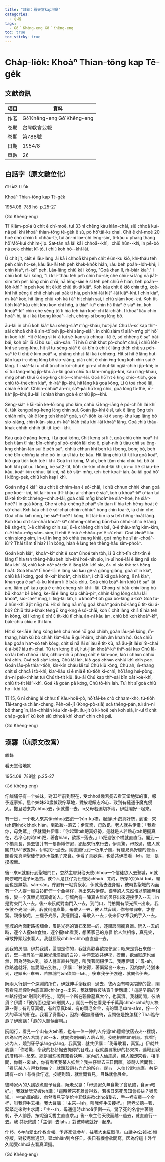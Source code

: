 ```yaml
---
title: "雜錄：看天堂kap地獄"
categories:
  - 小說
tags:
  - Gô͘ Khêng-eng Gô͘ Khêng-eng
toc: true
toc_sticky: true
---
```


# Cha̍p-lio̍k: Khoàⁿ Thian-tông kap Tē-ge̍k

## 文獻資訊

| 項目 | 資料 |
|---|---|
| 作者 | Gô͘ Khêng-eng Gô͘ Khêng-eng |
| 卷期 | 台灣教會公報 |
| 卷期 | 第788號 |
| 日期 | 1954/8 |
| 頁數 | 26 |

## 白話字（原文數位化）

CHA̍P-LIO̍K

Khoàⁿ Thian-tông kap Tē-ge̍k

1954.08  788 hō  p.25-27

(Gô͘ Khêng-eng)

Tī Kiâm-po͘-á ū chi̍t ê chí-moē, tuì 33 nî chêng kàu hiān-chāi, siū chhoā kuí-nā pái khì khoàⁿ thian-tông tē-ge̍k ê sū, pò hō͘ tāi-ke chai. Chit ê chí-moē 20 hoè chò chhin tī chháu-tē, tuì án-ni loé-chì léng-sim, tì-kàu ū phāng thang hō͘ Mô͘-kuí chhim-ji̍p. Sat-tàn nā lâi kā i chhoā--khì, i chiū hūn--khì, in pē-bó nā pek-chhiat kî-tó, i chiū koh hó--khí-lâi.

Ū chi̍t ji̍t, chi̍t ê lāu-lâng lâi kā i chhoā khì peh chi̍t ê ún-ku kiô, khí-thâu teh peh chin hó-sè, kàu āu-lâi teh peh kho̍k-kho̍k hián, kàu beh poa̍h--lo̍h-khì; i chin kiaⁿ, m̄-káⁿ peh. Lāu-lâng chiū kā i kóng, "Goá khan lí, m̄-bián kiaⁿ," i chiū koh kā i kóng, "Lí khí-‘thâu teh peh chin hó-sè; che chiū-sī lâng nā jia̍t-sim teh peh lóng chin chāi, nā léng-sim ê sî teh peh chiū ē hián, beh poa̍h--lo̍h-khì." In peh koè hit ê kiô chiū ti̍t-ti̍t kiâⁿ. Koh kàu chi̍t ê kiô chin tn̂g, koè-khì hit pêng ū chi̍t chiah sai pa̍k tī hia, peh khí-lâi kiâⁿ-lâi kiâⁿ-khì. I chin kiaⁿ, m̄-káⁿ koè, hit lâng chiū koh kā i âⁿ hit chiah sai, i chiū siám koè-khì. Koh ti̍t-tio̍h kiâⁿ kàu chi̍t khu koé-chí hn̂g, ū thiaⁿ-kìⁿ chin hó thiaⁿ ê siaⁿ-im, koh khoàⁿ-kìⁿ chin chē sèng-tô͘ tī hia teh bán koé-chí lâi chia̍h. I khoàⁿ liáu chin hoáⁿ-hí, iā ài kā i bong khoàⁿ--leh, chóng-sī bong lóng bô.

āu-lâi in chiū koh kiâⁿ kàu sèng-siâⁿ mn̂g-kháu, hut-jiân Chú Iâ-so͘ kap thiⁿ-sài chhoā chi̍t ê sìn-tô͘ beh ji̍p-khì sèng-siâⁿ, in chiū siám tī siâⁿ-mn̂g piⁿ hō͘ in koè-khì. Hit ê lâng sī tú-á tuì sè-kan siū chhoā--lâi ê, só͘ chhēng ê saⁿ bái-bái, koh bīn iā sī bô suí, sán-sán. Tī hia ū chi̍t khut pó-choâⁿ chuí, i chiū lo̍h-khì sé seng-khu, hit sî tuì sèng-siâⁿ ê lāi-bīn ū chi̍t ê lâng the̍h chi̍t su pe̍h-saⁿ té tī chi̍t ê kim poâⁿ-á, phâng chhut-lâi kā i chhēng. Hit sî hit ê lâng hut-jiân kap í-chêng lóng bô sio-siâng, piàn chi̍t ê chin êng-kng koh chin suí ê lâng. Tī siâⁿ-lāi ū chi̍t tīn chin kó͘-chui ê gín-á chhut-lâi ngiâ-chih i ji̍p-khì; in sī tuì tang-mn̂g ji̍p-khì. āu-lâi goán chiū tuì lâm-mn̂g ji̍p-khì, kàu mn̂g-kháu, mn̂g phah khui ū êng-kng chiò--chhut-lâi. Goá hō͘ hit ê kng chiò--tio̍h, goá chiū tò-thè chin kiaⁿ, m̄-káⁿ ji̍p-khì, hit lâng kā goá kóng, Lí ū toà choē lâi, chiah ē kiaⁿ. Chhin-chhiūⁿ án-ni, saⁿ-pái hō͘ kng chiò, goá lóng tò-thè, m̄-káⁿ ji̍p-khì; āu-lâi i chiah khan goá ê chhiú ji̍p--khì.

Sèng-siâⁿ ê lāi-bīn ke-lō͘ lóng pho͘ kim, chhù sī kng-liāng ê pó-chio̍h lâi khí ê, ta̍k keng pâng-keng lóng chin suí. Goán ji̍p-khì ê sî, ta̍k ê lâng lóng teh chia̍h mi̍h, ta̍k ê lóng teh khoàⁿ goá, siūⁿ-tio̍h ka-kī ê seng-khu kap lâng bô sio-siâng, chin kiàn-siàu, m̄-káⁿ kia̍h thâu khí-lâi khoàⁿ lâng. Goá chiū thâu-khak chhih-chhih ti̍t-ti̍t koè--khì.

Kàu goá ê pâng-keng, i kā goá kóng, Chit keng sī lí ê, goá chiū chin hoaⁿ-hí beh tiàm tī hia; bîn-chhn̂g sī pó-chio̍h lâi chò ê, piah-nih ū tiàu chi̍t su êng-kng chhàn-lān suí ê pe̍h-saⁿ, chhiú chhun khì beh kā i bong, bong bô, beh chē bîn-chhn̂g iā chē bô, in-uī sî iáu-bē kàu. Hit lâng chiū ti̍t-ti̍t kā goá koáⁿ, kiò goá tio̍h koh toè i khì. Goá ìn i kóng, M̄ ah, beh tiàm chia chiū hó, bô ài koh khì pa̍t uī. I kóng, bē sat2-tit, tio̍h kín-kín chhut-lâi khì, in-uī lí ê sî iáu-bē kàu, koáⁿ-kín chhut-lâi khì, nā bô siâⁿ-mn̂g, teh-beh koaiⁿ lah. āu-lâi goá hō͘ i kiông-pek, chiū koh kap i khì.

Goán nn̄g ê kiáⁿ kàu chi̍t ê chhim-ian ê só͘-chāi, i chiū chhun chhiú khan goá poe koè--khì, hit lāi-bīn ū thî-khàu ai-chhám ê siaⁿ, koh ū khoàⁿ-kìⁿ o͘-ian tuì lāi-té ti̍t-ti̍t chhèng--chhut-lâi, goá chiū mn̄g khoàⁿ he siáⁿ-hoè, he siáⁿ-hoè? I ìn goá kóng, Che sī chá-chêng ê pháiⁿ sîn tiàm tī hia teh hêng-hoa̍t ê só͘-chāi. Koh kàu chi̍t ê só͘-chāi chhin-chhiūⁿ bōng chin toā-ê, iā chin chē. Goá chiū koh mn̄g, he siáⁿ-hoè? I kóng, hit lāi-bīn iā sī teh hêng-hoa̍t lâng. Koh kàu chi̍t só͘-chāi khoàⁿ-kìⁿ chheng-chheng bān-bān chhó-chhó ê lâng bē sǹg-tit; ū-ê chhēng chin suí, ū-ê chhēng chin bái, ū-ê thâu-mn̂g kim-kim, ū-ê thâu-mn̂g sàm-sàm, tī chi̍t ê toā ê chháu-po͘ ê só͘-chāi. Goá khoàⁿ liáu chin siong-sim, in-uī in lóng bô chhù thang khiā, goá mn̄g he sī án-choáⁿ-iūⁿ? Thài tiàm tī hia? I ìn kóng, hiah ê lâng teh thèng-hāu sím-phoàⁿ.

Goán koh kiâⁿ, khoàⁿ-kìⁿ chi̍t ê soaⁿ ū hoé teh to̍h, iā ū chi̍t-tīn chi̍t-tīn ê lâng tī hia teh thèng-hāu beh lo̍h-khì hoé-nih sio, in-uī hoé-lāi ê lâng nā sio liáu khí-lâi, chiū koh oāⁿ pa̍t tīn ê lâng lo̍h-khì sio, án-ni sio thè teh hêng-hoa̍t. Goá khoàⁿ tī hoé-lāi ê lâng sio kàu gê-á giàng-giàng, goá chin kiaⁿ, chiū kā i kóng, goá m̄-káⁿ khoàⁿ, chin kiaⁿ, i chiū kā goá kóng, lí nā kiaⁿ, khan goá ê saⁿ-á-ku khì am lí ê ba̍k-chiu. Goá chiū koáⁿ-kín khiú i ê saⁿ lâi am, liâm-piⁿ kàu goá ê chhù cheng-sîn khí--lâi. Chóng-sī ba̍k-chiu lóng bū-bū khoàⁿ bē bêng, ke-lāi ê lâng kap chhù-piⁿ, chhin-lâng lóng cháu lâi khoàⁿ, sio-cheⁿ mn̄g, lí tńg-lâi lah, lí ū khoàⁿ-tio̍h goá bó͘-lâng á-bô? Goá tú-á hūn-khì 3 ji̍t nn̄g mî. Hit sî lâng nā mn̄g goá khoàⁿ goán bó͘-lâng ū tit-kiù á-bô? Chiū thâu-khak téng ū kng-kng ê só͘-chāi, koh ū chi̍t lâng khiā tī hia teh ìn kóng, kā i kóng ū o͘h! ū tit-kiù tī chia, án-ni kàu àm, chiū bô koh khoàⁿ-kìⁿ, ba̍k-chiu chiū ē thí kim.

Hit sî ke-lāi ê lâng kóng beh chú moê hō͘ goá chia̍h, goán lāu-pē kóng, m̄-thang, hiah kú bô chia̍h kiaⁿ-liáu ē guî-hiám, chia̍h ám khah hó. Goá chiū kap goán hiaⁿ-só teh kóng, chit sî nā lâi sí iáu ē tit-kiù, nā āu-ji̍t lâi sí m̄-chai ē á-bē? iáu m̄-chai. Tú teh kóng ê sî, hut-jiân khoàⁿ-kìⁿ thiⁿ-sài kap Chú Iâ-so͘ lâi beh chhoā i khì, chhiú-nih ū phâng chi̍t ê kim-poe, kiò i chhun chhiú khì chih. Goá toā siaⁿ kóng, Chú lâi lah, kiò goá chhun chhiú khì chih poe. Goán lāu-pē thiaⁿ-tio̍h, kín-kín cháu lâi tuì Chú kiû kóng, Chú ah, m̄-thang chit sî chhoā i tò-khì, kiaⁿ-liáu sí ê miâ ē tú-tio̍h ki-chhì, hō͘ lâng huí-pòng, án-ni pek-chhiat tuì Chú ti̍t-ti̍t kiû. āu-lâi Chú kap thiⁿ-sài bīn oa̍t koè-khì, chiū ti̍t-ti̍t kiâⁿ-khì. Goá kā goán pâ kóng, Chú tò-khì lah. Tuì hit sî goá chiū hó--khí-lâi.

Tī 15, 6 nî chêng ài chhut tī Kàu-hoē-pò, hō͘ tāi-ke chò chham-khó, tú-tio̍h Tāi-tang-a chiàn-cheng, Pe̍h-oē-jī (Kong-pò-siā) soà thêng-pán, tuì án-ni bô thang ìn, iân-chhiân kàu kin-á-ji̍t. āu-ji̍t ū ki-hoē beh koh siá, in-uī tī chit cha̍p-goā nî kú koh siū chhoā khì khoàⁿ chin chē pái.

(Gô͘ Khêng-eng)

## 漢羅（Ùi原文改寫）

雜錄

看天堂佮地獄

1954.08  788號  p.25-27

(Gô͘ Khêng-eng)

佇鹹埔仔有一个姊妹，對33年前到現在，受chhoā幾若擺去看天堂地獄的事，報予逐家知。這个姊妹20歲做親佇草地，對按呢餒志冷心，致到有縫通予魔鬼侵入。撒旦若來共chhoā去，伊就暈--去，in父母若迫切祈禱，伊就閣好--起來。

有一日，一个老人來共伊chhoā去跁一个ún-ku橋，起頭teh跁真好勢，到後--來teh跁kho̍k kho̍k hián，到欲跋--落去；伊真驚，毋敢跁。老人就共伊講：「我看你，毋免驚，」伊就閣共伊講：「你起頭teh跁真好勢，這就是人若熱心teh跁攏真在，若冷心的時teh跁，著會hián，欲跋--落去。」In跁過彼个橋就直直行。閣到一个橋真長，過去彼爿有一隻獅縛佇遐，跁起來行來行去，伊真驚，毋敢過，彼人就閣共伊âⁿ彼隻獅，伊就閃--過去。閣直直行到一坵果子園，有聽見真好聽的聲音，閣看見真濟聖徒佇遐teh挽果子來食。伊看了真歡喜，也愛共伊摸看--leh，總--是摸攏無。

後--來in就閣行到聖城門口，忽然主耶穌佮天使chhoā一个信徒欲入去聖城，in就閃佇城門邊予in過去。彼个人是拄仔對世間受chhoā--來的，所穿的衫bái-bái，閣面也是無媠，sán-sán。佇遐有一堀寶泉水，伊就落去洗身軀，彼時對聖城的內面有一个人提一軀白衫貯佇一个金盤仔，捧出來共伊穿。彼時的人忽然佮以前攏無相像，變一个真榮光閣真媠的人。佇城內有一陣真古錐的囡仔出來迎接伊入--去：in是對東門入--去。後--來阮就對南門入--去，到門口，門拍開有榮光照--出來。我予彼个光照--著，我就倒退真驚，毋敢入--去，彼人共我講，你有帶罪來，才會驚。親像按呢，三擺予光照，我攏倒退，毋敢入--去；後來伊才牽我的手入--去。

聖城的內面街路攏舖金，厝是光亮的寶石來起--的，逐間房間攏真媠。阮入--去的時，逐个人攏teh食物，逐个攏teh看我，想著家己的身軀 佮人無相像，真見笑，毋敢攑頭起來看人。我就頭殼chhih-chhih直直過--去。

到我的房間，伊共我講，這間是你的，我就真歡喜欲踮佇遐；眠床是寶石來做--的，壁--裡有吊一軀榮光燦爛媠的白衫，手伸去欲共伊摸，摸無，欲坐眠床也坐無，因為時猶未到。彼人就直直共我趕，叫我著閣綴伊去。我應伊講：「毋-ah，欲踮遮就好，無愛閣去別位。」伊講：「袂使得，著緊緊出--來去，因為你的時猶未到，趕緊出--來去，若無城門teh欲關--lah。」後來我予伊強迫，就閣佮伊去。

阮兩人行到一个深淵的所在，伊就伸手牽我飛--過去，彼內面有啼哭哀慘的聲，閣有看見烏煙對內底直直chhèng--出來，我就問看彼啥貨？伊應講：「這是早前的歹神踮佇遐teh刑罰的所在。」閣到一个所在親像墓真大个，也真濟。我就閣問，彼啥貨？伊講：「彼內面也是teh刑罰人。」閣到一所在看見千千萬萬chhó-chhó的人袂算--得；有的穿真媠，有的穿真bái，有的頭毛金金，有的頭毛sàm-sàm，佇一个大的草埔的所在。我看了真傷心，因為in攏無厝通徛，我問彼是按怎樣？Thài踮佇遐？伊應講：「遐的人聽候審判。」

阮閣行，看見一个山有火teh著，也有一陣一陣的人佇遐teh聽候欲落去火--裡燒，因為火內的人若燒了起--來，就閣換別陣的人落去燒，按呢相替teh刑罰。我看佇火內人，燒到牙仔giàng-giàng，我真驚，就共伊講：「我毋敢看，真驚。」伊就共我講：「你若驚，牽我的衫仔裾去掩你的目珠。」我就趕緊揪伊的衫來掩，連鞭到我的厝精神--起來。總是目珠攏霧霧看袂明，家內的人佮厝邊，親人攏走來看，相爭問，你轉--來lah，你有看著我某人抑無？我拄仔暈去三日兩暝。彼時人若問我：「看阮某人有得救抑無？」就頭殼頂有光光的所在，閣有一人徛佇遐teh應，共伊講有--o͘h！有得救佇遮，按呢到暗，就無閣看見，目珠就會展金。

彼時家內的人講欲煮糜予我食，阮老父講：「毋通遐久無食驚了會危險，食ám較好。」我就佮阮兄嫂teh講：「這時若來死猶會得救，若後日來死毋知會抑袂？猶毋知。」拄teh講的時，忽然看見天使佮主耶穌來欲chhoā我去，手--裡有捧一个金杯，叫我伸手去接。我大聲講：「主來--lah，叫我伸手去接杯。」阮老父聽--著，緊緊走來對主求講：「主--ah，毋通這時chhoā伊倒--去，驚了死的名會拄著譏刺，予人誹謗，按呢迫切對主直直求。」後--來主佮天使面越--過去，就直直行--去。我 共阮爸講：「主倒--去lah。」對彼時我就好--起來。

佇15、6年前愛出佇教會報，予逐家做參考，拄著大東亞戰爭。白話字(公報社)紲停版，對按呢無通印，延chhiân到今仔日。後日有機會欲閣寫，因為佇這十外年久閣受chhoā去看真濟擺。

(Gô͘ Khêng-eng)
